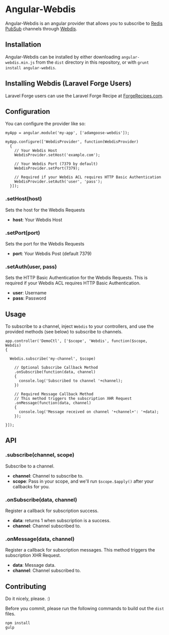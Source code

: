 # Angular-Webdis

Angular-Webdis is an angular provider that allows you to subscribe to [Redis](http://redis.io/) [PubSub](http://redis.io/topics/pubsub) channels through [Webdis](http://webd.is/).

## Installation

Angular-Webdis can be installed by either downloading `angular-webdis.min.js` from the `dist` directory in this repository, or with `grunt install angular-webdis`.

## Installing Webdis (Laravel Forge Users)

Laravel Forge users can use the Laravel Forge Recipe at [ForgeRecipes.com](http://forgerecipes.com/recipes/22).

## Configuration

You can configure the provider like so:

    myApp = angular.module('my-app', ['adamgoose-webdis']);

    myApp.configure(['WebdisProvider', function(WebdisProvider)
      {
        // Your Webdis Host
        WebdisProvider.setHost('example.com');

        // Your Webdis Port (7379 by default)
        WebdisProvider.setPort(7379);

        // Required if your Webdis ACL requires HTTP Basic Authentication
        WebdisProvider.setAuth('user', 'pass');
      }]);

### .setHost(host)

Sets the host for the Webdis Requests

- **host**: Your Webdis Host

### .setPort(port)

Sets the port for the Webdis Requests

- **port**: Your Webdis Post (default 7379)

### .setAuth(user, pass)

Sets the HTTP Basic Authentication for the Webdis Requests. This is required if your Webdis ACL requires HTTP Basic Authentication.

- **user**: Username
- **pass**: Password

## Usage

To subscribe to a channel, inject `Webdis` to your controllers, and use the provided methods (see below) to subscribe to channels.

    app.controller('DemoCtl', ['$scope', 'Webdis', function($scope, Webdis)
    {

      Webdis.subscribe('my-channel', $scope)

        // Optional Subscribe Callback Method
        .onSubscribe(function(data, channel)
        {
          console.log('Subscribed to channel '+channel);
        })

        // Required Message Callback Method
        // This method triggers the subscription XHR Request
        .onMessage(function(data, channel)
        {
          console.log('Message received on channel '+channel+': '+data);
        });

    }]);

## API

### .subscribe(channel, scope)

Subscribe to a channel.

- **channel**: Channel to subscribe to.
- **scope**: Pass in your scope, and we'll run `$scope.$apply()` after your callbacks for you.

### .onSubscribe(data, channel)

Register a callback for subscription success.

- **data**: returns 1 when subscription is a success.
- **channel**: Channel subscribed to.

### .onMessage(data, channel)

Register a callback for subscription messages. This method triggers the subscription XHR Request.

- **data**: Message data.
- **channel**: Channel subscribed to.

## Contributing

Do it nicely, please. :)

Before you commit, please run the following commands to build out the `dist` files.

    npm install
    gulp